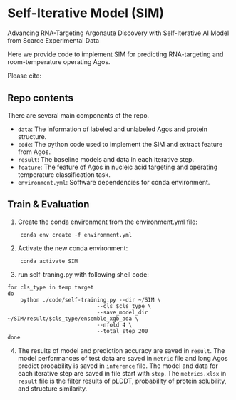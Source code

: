 # Self-Iterative Model (SIM)
Advancing RNA-Targeting Argonaute Discovery with Self-Iterative AI Model from Scarce Experimental Data

Here we provide code to implement SIM for predicting RNA-targeting and room-temperature operating Agos.

Please cite:

## Repo contents
There are several main components of the repo.
- `data`: The information of labeled and unlabeled Agos and protein structure.
- `code`: The python code used to implement the SIM and extract feature from Agos.
- `result`: The baseline models and data in each iterative step.
- `feature`: The feature of Agos in nucleic acid targeting and operating temperature classification task.
- `environment.yml`: Software dependencies for conda environment.

## Train & Evaluation

1. Create the conda environment from the environment.yml file:
```
    conda env create -f environment.yml
```

2. Activate the new conda environment:
```
    conda activate SIM
```

3. run self-traning.py with following shell code:
```
for cls_type in temp target
do
    python ./code/self-training.py --dir ~/SIM \
                            --cls $cls_type \
                            --save_model_dir ~/SIM/result/$cls_type/ensemble_xgb_ada \
                            --nfold 4 \
                            --total_step 200 
done
```

4. The results of model and prediction accuracy are saved in `result`. The model performances of test data are saved in `metric` file  and long Agos predict probability is saved in `inference` file. The model and data for each iterative step are saved in file start with `step`. The `metrics.xlsx` in `result` file  is the filter results of pLDDT, probability of protein solubility, and structure similarity.
